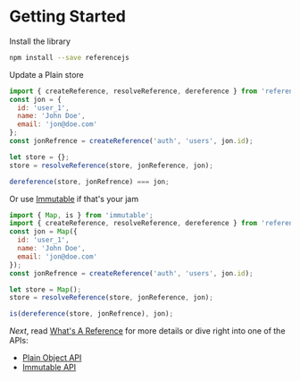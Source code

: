 # Getting Started

Install the library
```sh
npm install --save referencejs
```

Update a Plain store
```js
import { createReference, resolveReference, dereference } from 'referencejs';
const jon = {
  id: 'user_1',
  name: 'John Doe',
  email: 'jon@doe.com'
};
const jonRefrence = createReference('auth', 'users', jon.id);

let store = {};
store = resolveReference(store, jonReference, jon);

dereference(store, jonRefrence) === jon;
```

Or use [Immutable](https://facebook.github.io/immutable-js/) if that's your jam
```js
import { Map, is } from 'immutable';
import { createReference, resolveReference, dereference } from 'referencejs/immutable';
const jon = Map({
  id: 'user_1',
  name: 'John Doe',
  email: 'jon@doe.com'
});
const jonRefrence = createReference('auth', 'users', jon.id);

let store = Map();
store = resolveReference(store, jonReference, jon);

is(dereference(store, jonRefrence), jon);
```

_Next_, read [What's A Reference](Reference.md) for more details or dive right into one of the APIs:

- [Plain Object API](PlainApi.md)
- [Immutable API](ImmutableApi.md)
